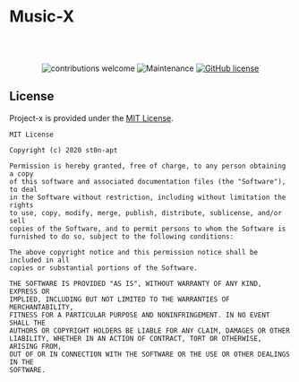 # Music-X

<br />
<br />
<div align="center">


![contributions welcome](https://img.shields.io/badge/contributions-welcome-brightgreen.svg?style=flat) ![Maintenance](https://img.shields.io/badge/Maintained%3F-yes-green.svg) [![GitHub license](https://img.shields.io/badge/license-MIT-blue.svg?style=flat-square)](https://github.com/st0n-apt/project-x/blob/master/LICENSE)

<div align="left">

## License

Project-x is provided under the [MIT License](https://github.com/st0n-apt/project-x/blob/master/LICENSE).

```text
MIT License

Copyright (c) 2020 st0n-apt

Permission is hereby granted, free of charge, to any person obtaining a copy
of this software and associated documentation files (the "Software"), to deal
in the Software without restriction, including without limitation the rights
to use, copy, modify, merge, publish, distribute, sublicense, and/or sell
copies of the Software, and to permit persons to whom the Software is
furnished to do so, subject to the following conditions:

The above copyright notice and this permission notice shall be included in all
copies or substantial portions of the Software.

THE SOFTWARE IS PROVIDED "AS IS", WITHOUT WARRANTY OF ANY KIND, EXPRESS OR
IMPLIED, INCLUDING BUT NOT LIMITED TO THE WARRANTIES OF MERCHANTABILITY,
FITNESS FOR A PARTICULAR PURPOSE AND NONINFRINGEMENT. IN NO EVENT SHALL THE
AUTHORS OR COPYRIGHT HOLDERS BE LIABLE FOR ANY CLAIM, DAMAGES OR OTHER
LIABILITY, WHETHER IN AN ACTION OF CONTRACT, TORT OR OTHERWISE, ARISING FROM,
OUT OF OR IN CONNECTION WITH THE SOFTWARE OR THE USE OR OTHER DEALINGS IN THE
SOFTWARE.
```

